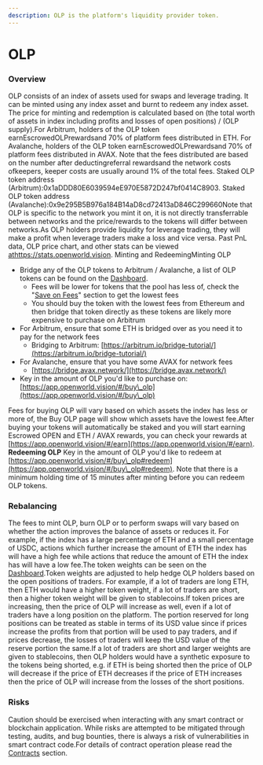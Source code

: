 ```yaml
---
description: OLP is the platform's liquidity provider token.
---
```


# OLP

### Overview <a href="#overview" id="overview"></a>

OLP consists of an index of assets used for swaps and leverage trading. It can be minted using any index asset and burnt to redeem any index asset. The price for minting and redemption is calculated based on (the total worth of assets in index including profits and losses of open positions) / (OLP supply).For Arbitrum, holders of the OLP token earnEscrowedOLPrewardsand 70% of platform fees distributed in ETH. For Avalanche, holders of the OLP token earnEscrowedOLPrewardsand 70% of platform fees distributed in AVAX. Note that the fees distributed are based on the number after deductingreferral rewardsand the network costs ofkeepers, keeper costs are usually around 1% of the total fees. Staked OLP token address (Arbitrum):0x1aDDD80E6039594eE970E5872D247bf0414C8903​. Staked OLP token address (Avalanche):0x9e295B5B976a184B14aD8cd72413aD846C299660​Note that OLP is specific to the network you mint it on, it is not directly transferrable between networks and the price/rewards to the tokens will differ between networks.As OLP holders provide liquidity for leverage trading, they will make a profit when leverage traders make a loss and vice versa. Past PnL data, OLP price chart, and other stats can be viewed [athttps://stats.openworld.vision](athttps://stats.openworld.vision). Minting and RedeemingMinting OLP

* Bridge any of the OLP tokens to Arbitrum / Avalanche, a list of OLP tokens can be found on the [Dashboard](https://app.openworld.vision).
  * Fees will be lower for tokens that the pool has less of, check the "[Save on Fees](https://app.openworld.vision/#/buy\_olp)" section to get the lowest fees
  * You should buy the token with the lowest fees from Ethereum and then bridge that token directly as these tokens are likely more expensive to purchase on Arbitrum
* For Arbitrum, ensure that some ETH is bridged over as you need it to pay for the network fees
  * Bridging to Arbitrum: [https://arbitrum.io/bridge-tutorial/](https://arbitrum.io/bridge-tutorial/)​
* For Avalanche, ensure that you have some AVAX for network fees
  * ​[https://bridge.avax.network/](https://bridge.avax.network/)​
* Key in the amount of OLP you'd like to purchase on: [https://app.openworld.vision/#/buy\_olp](https://app.openworld.vision/#/buy\_olp)​

Fees for buying OLP will vary based on which assets the index has less or more of, the Buy OLP page will show which assets have the lowest fee.After buying your tokens will automatically be staked and you will start earning Escrowed OPEN and ETH / AVAX rewards, you can check your rewards at [https://app.openworld.vision/#/earn](https://app.openworld.vision/#/earn). **Redeeming OLP** Key in the amount of OLP you'd like to redeem at [https://app.openworld.vision/#/buy\_olp#redeem](https://app.openworld.vision/#/buy\_olp#redeem). Note that there is a minimum holding time of 15 minutes after minting before you can redeem OLP tokens.

### Rebalancing <a href="#rebalancing" id="rebalancing"></a>

The fees to mint OLP, burn OLP or to perform swaps will vary based on whether the action improves the balance of assets or reduces it. For example, if the index has a large percentage of ETH and a small percentage of USDC, actions which further increase the amount of ETH the index has will have a high fee while actions that reduce the amount of ETH the index has will have a low fee.The token weights can be seen on the [Dashboard](https://app.openworld.vision/#/dashboard).Token weights are adjusted to help hedge OLP holders based on the open positions of traders. For example, if a lot of traders are long ETH, then ETH would have a higher token weight, if a lot of traders are short, then a higher token weight will be given to stablecoins.If token prices are increasing, then the price of OLP will increase as well, even if a lot of traders have a long position on the platform. The portion reserved for long positions can be treated as stable in terms of its USD value since if prices increase the profits from that portion will be used to pay traders, and if prices decrease, the losses of traders will keep the USD value of the reserve portion the same.If a lot of traders are short and larger weights are given to stablecoins, then OLP holders would have a synthetic exposure to the tokens being shorted, e.g. if ETH is being shorted then the price of OLP will decrease if the price of ETH decreases if the price of ETH increases then the price of OLP will increase from the losses of the short positions.

### Risks <a href="#risks" id="risks"></a>

Caution should be exercised when interacting with any smart contract or blockchain application. While risks are attempted to be mitigated through testing, audits, and bug bounties, there is always a risk of vulnerabilities in smart contract code.For details of contract operation please read the [Contracts](https://app.gitbook.com/s/fIU6S055TNsNeN5h66Fd/olp) section.
